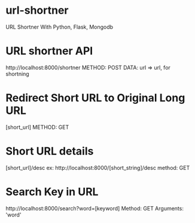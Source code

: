 # url-shortner
URL Shortner With Python, Flask, Mongodb

# URL shortner API
http://localhost:8000/shortner
METHOD: POST
DATA: url => url, for shortning

# Redirect Short URL to Original Long URL
[short_url]
METHOD: GET

# Short URL details
[short_url]/desc
ex: http://localhost:8000/[short_string]/desc
method: GET


# Search Key in URL
http://localhost:8000/search?word=[keyword]
Method: GET
Arguments: 'word'
